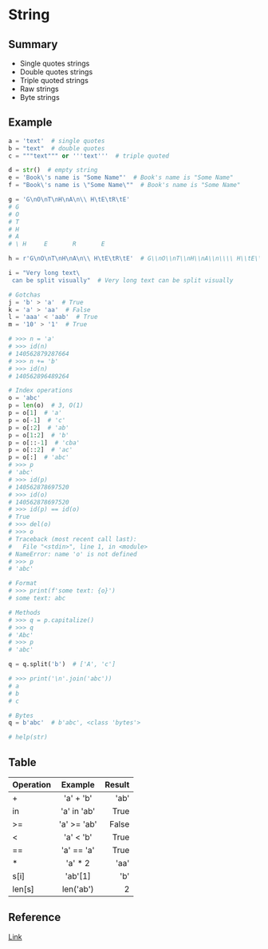# String

## Summary
* Single quotes strings
* Double quotes strings
* Triple quoted strings
* Raw strings
* Byte strings

## Example
```py
a = 'text'  # single quotes
b = "text"  # double quotes
c = """text""" or '''text'''  # triple quoted

d = str()  # empty string
e = 'Book\'s name is "Some Name"'  # Book's name is "Some Name"
f = "Book\'s name is \"Some Name\""  # Book's name is "Some Name"

g = 'G\nO\nT\nH\nA\n\\ H\tE\tR\tE'
# G
# O
# T
# H
# A
# \ H     E       R       E

h = r'G\nO\nT\nH\nA\n\\ H\tE\tR\tE'  # G\\nO\\nT\\nH\\nA\\n\\\\ H\\tE\\tR\\tE

i = "Very long text\
 can be split visually"  # Very long text can be split visually

# Gotchas
j = 'b' > 'a'  # True
k = 'a' > 'aa'  # False
l = 'aaa' < 'aab'  # True
m = '10' > '1'  # True

# >>> n = 'a'
# >>> id(n)
# 140562879287664
# >>> n += 'b'
# >>> id(n)
# 140562896489264

# Index operations
o = 'abc'
p = len(o)  # 3, O(1)
p = o[1]  # 'a'
p = o[-1]  # 'c'
p = o[:2]  # 'ab'
p = o[1:2]  # 'b'
p = o[::-1]  # 'cba'
p = o[::2]  # 'ac'
p = o[:]  # 'abc'
# >>> p
# 'abc'
# >>> id(p)
# 140562878697520
# >>> id(o)
# 140562878697520
# >>> id(p) == id(o)
# True
# >>> del(o)
# >>> o
# Traceback (most recent call last):
#   File "<stdin>", line 1, in <module>
# NameError: name 'o' is not defined
# >>> p
# 'abc'

# Format
# >>> print(f'some text: {o}')
# some text: abc

# Methods
# >>> q = p.capitalize()
# >>> q
# 'Abc'
# >>> p
# 'abc'

q = q.split('b')  # ['A', 'c']

# >>> print('\n'.join('abc'))
# a
# b
# c

# Bytes
q = b'abc'  # b'abc', <class 'bytes'>

# help(str)
```

## Table

| Operation |    Example    |   Result|
|-----------|:-------------:|--------:|
| +         |   'a' + 'b'   |    'ab' |
| in        |   'a' in 'ab' |    True |
| >=        |   'a' >= 'ab' |   False |
| <         |   'a' < 'b'   |    True |
| ==        |   'a' == 'a'  |    True |
| *         |   'a' * 2     |    'aa' |
| s[i]      |   'ab'[1]     |     'b' |
| len[s]    |   len('ab')   |       2 |

## Reference
[Link](https://docs.python.org/3/library/stdtypes.html#text-sequence-type-str)
